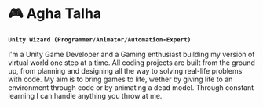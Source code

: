 # 🎮 Agha Talha
**`Unity Wizard (Programmer/Animator/Automation-Expert)`**

I'm a Unity Game Developer and a Gaming enthusiast building my version of virtual world one step at a time. All coding projects are built from the ground up, from planning and designing all the way to solving real-life problems with code. My aim is to bring games to life, wether by giving life to an environment through code or by animating a dead model. Through constant learning I can handle anything you throw at me.  





